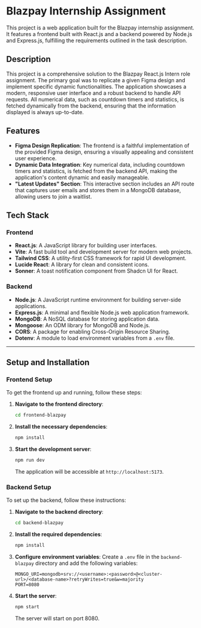 # Blazpay Internship Assignment

This project is a web application built for the Blazpay internship assignment. It features a frontend built with React.js and a backend powered by Node.js and Express.js, fulfilling the requirements outlined in the task description.

## Description

This project is a comprehensive solution to the Blazpay React.js Intern role assignment. The primary goal was to replicate a given Figma design and implement specific dynamic functionalities. The application showcases a modern, responsive user interface and a robust backend to handle API requests. All numerical data, such as countdown timers and statistics, is fetched dynamically from the backend, ensuring that the information displayed is always up-to-date.

## Features

* **Figma Design Replication**: The frontend is a faithful implementation of the provided Figma design, ensuring a visually appealing and consistent user experience.
* **Dynamic Data Integration**: Key numerical data, including countdown timers and statistics, is fetched from the backend API, making the application's content dynamic and easily manageable.
* **"Latest Updates" Section**: This interactive section includes an API route that captures user emails and stores them in a MongoDB database, allowing users to join a waitlist.

## Tech Stack

### Frontend

* **React.js**: A JavaScript library for building user interfaces.
* **Vite**: A fast build tool and development server for modern web projects.
* **Tailwind CSS**: A utility-first CSS framework for rapid UI development.
* **Lucide React**: A library for clean and consistent icons.
* **Sonner**: A toast notification component from Shadcn UI for React.

### Backend

* **Node.js**: A JavaScript runtime environment for building server-side applications.
* **Express.js**: A minimal and flexible Node.js web application framework.
* **MongoDB**: A NoSQL database for storing application data.
* **Mongoose**: An ODM library for MongoDB and Node.js.
* **CORS**: A package for enabling Cross-Origin Resource Sharing.
* **Dotenv**: A module to load environment variables from a `.env` file.

---

## Setup and Installation

### Frontend Setup

To get the frontend up and running, follow these steps:

1.  **Navigate to the frontend directory**:
    ```bash
    cd frontend-blazpay
    ```
2.  **Install the necessary dependencies**:
    ```bash
    npm install
    ```
3.  **Start the development server**:
    ```bash
    npm run dev
    ```
    The application will be accessible at `http://localhost:5173`.

### Backend Setup

To set up the backend, follow these instructions:

1.  **Navigate to the backend directory**:
    ```bash
    cd backend-blazpay
    ```
2.  **Install the required dependencies**:
    ```bash
    npm install
    ```
3.  **Configure environment variables**:
    Create a `.env` file in the `backend-blazpay` directory and add the following variables:
    ```
    MONGO_URI=mongodb+srv://<username>:<password>@<cluster-url>/<database-name>?retryWrites=true&w=majority
    PORT=8080
    ```
4.  **Start the server**:
    ```bash
    npm start
    ```
    The server will start on port 8080.